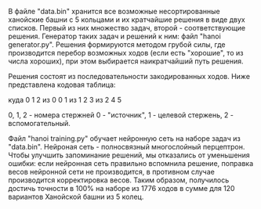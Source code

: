 В файле "data.bin" хранится все возможные несортированные ханойские 
башни с 5 кольцами и их кратчайшие решения в виде двух списков. 
Первый из них множество задач, второй - соответствующие решения. 
Генератор таких задач и решений к ним: файл "hanoi generator.py". 
Решения формируются методом грубой силы, где производится перебор 
возможных ходов (если есть "хорошие", то из числа хороших),
при этом выбирается наикратчайший путь решения.

Решения состоят из последовательности закодированных ходов. Ниже 
представлена кодовая таблица:

куда   0  1  2
из  0     0  1
из  1  2     3
из  2  4  5  

0, 1, 2 - номера стержней
0 - "источник", 1 - целевой стержень, 2 - вспомогательный.

Файл "hanoi training.py" обучает нейронную сеть на наборе задач из
"data.bin". Нейроная сеть - полносвязный многослойный перцептрон.
Чтобы улучшить запоминание решений, мы отказались от уменьшения 
ошибки: если нейронная сеть правильно вспомнила решение, поправка
весов нейронной сети не производится, в противном случае производится
корректировка весов. Таким образом, получилось достичь точности в 100%
на наборе из 1776 ходов в сумме для 120 вариантов Ханойской башни из
5 колец.
